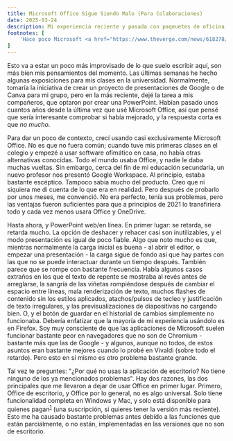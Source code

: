 ```yaml
---
title: Microsoft Office Sigue Siendo Malo (Para Colaboraciones)
date: 2025-03-24
description: Mi experiencia reciente y pasada con paqeuetes de oficina.
footnotes: [
    'Hace poco Microsoft <a href="https://www.theverge.com/news/618278/microsoft-office-free-windows-apps-ad-supported-version">lanzó la prueba</a> de una versión gratuita de Office de escritio con publicidad en la India. Sin embargo, muchas funciones (por. ej. la habilidad de usar archivos locales directamente en lugar de OneDrive) están desactivadas artificialmente, así que de lo puedo ver, parece ser una combinación de las partes peores de Office de escritorio y Office web en un solo producto.',
]
---
```


Esto va a estar un poco más improvisado de lo que suelo escribir aquí, son más bien mis pensamientos del momento. Las últimas semanas he hecho algunas exposiciones para mis clases en la universidad. Normalmente, tomaría la iniciativa de crear un proyecto de presentaciones de Google o de Canva para mi grupo, pero en la más reciente, dejé la tarea a mis compañeros, que optaron por crear una PowerPoint. Habían pasado unos cuantos años desde la última vez que usé Microsoft Office, así que pensé que sería interesante comprobar si había mejorado, y la respuesta corta es que *no mucho*.

Para dar un poco de contexto, crecí usando casi exclusivamente Microsoft Office. No es que no fuera común; cuando tuve mis primeras clases en el colegio y empezé a usar software ofimático en casa, no había otras alternativas conocidas. Todo el mundo usaba Office, y nadie le daba muchas vueltas. Sin embargo, cerca del fin de mi educación secundaria, un nuevo profesor nos presentó Google Workspace. Al principio, estaba bastante escéptico. Tampoco sabía mucho del producto. Creo que ni siquiera me di cuenta de lo que era en realidad. Pero después de probarlo por unos meses, me convenció. No era perfecto, tenía sus problemas, pero las ventajas fueron suficientes para que a principios de 2021 lo transfiriera todo y cada vez menos usara Office y OneDrive.

Hasta ahora, y PowerPoint web/en línea. En primer lugar: se retarda, se retarda mucho. La opción de deshacer y rehacer casi son inutilizables, y el modo presentación es igual de poco fiable. Algo que noto mucho es que, mientras normalmente la carga inicial es buena - al abrir el editor, o empezar una presentación - la carga sigue de fondo así que hay partes con las que no se puede interactuar durante un tiempo después. También parece que se rompe con bastante frecuencia. Había algunos casos extraños en los que el texto de repente se mostraba al revés antes de arreglarse, la sangría de las viñetas rompiéndose después de cambiar el espacio entre líneas, mala renderización de texto, muchos flashes de contenido sin los estilos aplicados, atachos/pulsos de tecleo y justificación de texto irregulares, y las previsualizaciones de diapositivas no cargando bien. O, y el botón de guardar en el historial de cambios simplemente no funcionaba. Debería enfatizar que la mayoría de mi experiencia usándolo es en Firefox. Soy muy consciente de que las aplicaciones de Microsoft suelen funcionar bastante peor en navegadores que no son de Chromium - bastante más que las de Google - y algunos, aunque no todos, de estos asuntos eran bastante mejores cuando lo probé en Vivaldi (sobre todo el retardo). Pero esto en sí mismo es otro problema bastante grande.

Tal vez te preguntes: "¿Por qué no usas la aplicación de escritorio? No tiene ninguno de los ya mencionados problemas". Hay dos razones, las dos principales que me llevaron a dejar de usar Office en primer lugar. Primero, Office de escritorio, y Office por lo general, no es algo universal. Solo tiene funcionalidad completa en Windows y Mac, y solo está disponible para quienes pagan<sup><a id="n-1" href="#fn-1">1</a></sup> (una suscripción, si quieres tener la versión más reciente). Esto me ha causado bastante problemas antes debido a las funciones que están parcialmente, o no están, implementadas en las versiones que no son de escritorio.